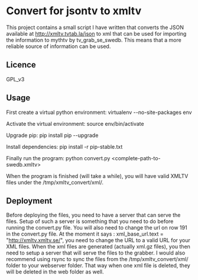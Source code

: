 Convert for jsontv to xmltv
===========================

This project contains a small script I have written that converts the JSON available at http://xmltv.tvtab.la/json to
xml that can be used for importing the information to mythtv by tv_grab_se_swedb. This means that a more reliable
source of information can be used.

Licence
-------
GPL_v3

Usage
-----
First create a virtual python environment:
virtualenv --no-site-packages env

Activate the virtual environment:
source env/bin/activate

Upgrade pip:
pip install pip --upgrade

Install dependencies:
pip install -r pip-stable.txt

Finally run the program:
python convert.py <complete-path-to-swedb.xmltv>

When the program is finished (will take a while), you will have valid XMLTV files under the /tmp/xmltv_convert/xml/.

Deployment
----------
Before deploying the files, you need to have a server that can serve the files. Setup of such a server is
something that you need to do before running the convert.py file. You will also need to change the url on row 191
in the convert.py file. At the moment it says : xml_base_url.text = "http://xmltv.xmltv.se/", you need to
change the URL to a valid URL for your XML files.
When the xml files are generated (actually xml.gz files), you then need to setup a server that will serve the files to
the grabber. I would also recommend using rsync to sync the files from the /tmp/xmltv_convert/xml/ folder to your
webserver folder. That way when one xml file is deleted, they will be deleted in the web folder as well.